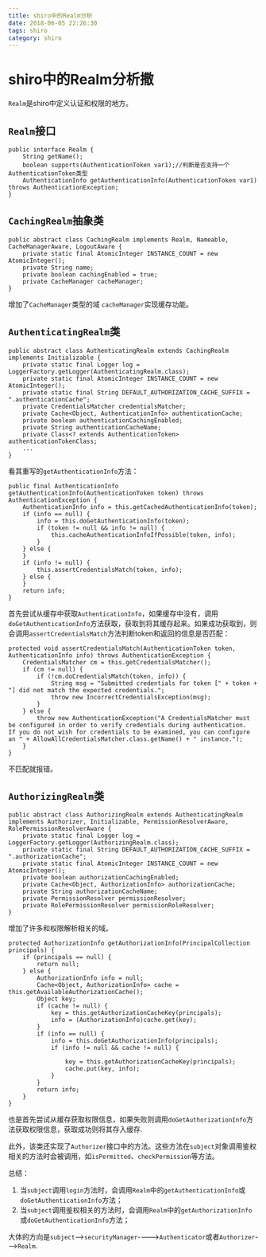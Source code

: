 ```yaml
---
title: shiro中的Realm分析
date: 2018-06-05 22:26:30
tags: shiro
category: shiro
---
```


# shiro中的Realm分析撒
`Realm`是shiro中定义认证和权限的地方。

## `Realm`接口

    public interface Realm {
        String getName();
        boolean supports(AuthenticationToken var1);//判断是否支持一个AuthenticationToken类型
        AuthenticationInfo getAuthenticationInfo(AuthenticationToken var1) throws AuthenticationException;
    }

## `CachingRealm`抽象类
    
    public abstract class CachingRealm implements Realm, Nameable, CacheManagerAware, LogoutAware {
        private static final AtomicInteger INSTANCE_COUNT = new AtomicInteger();
        private String name;
        private boolean cachingEnabled = true;
        private CacheManager cacheManager;
    }
增加了`CacheManager`类型的域 `cacheManager`实现缓存功能。

## `AuthenticatingRealm`类
    
    public abstract class AuthenticatingRealm extends CachingRealm implements Initializable {
        private static final Logger log = LoggerFactory.getLogger(AuthenticatingRealm.class);
        private static final AtomicInteger INSTANCE_COUNT = new AtomicInteger();
        private static final String DEFAULT_AUTHORIZATION_CACHE_SUFFIX = ".authenticationCache";
        private CredentialsMatcher credentialsMatcher;
        private Cache<Object, AuthenticationInfo> authenticationCache;
        private boolean authenticationCachingEnabled;
        private String authenticationCacheName;
        private Class<? extends AuthenticationToken> authenticationTokenClass;
        ...
    }
看其重写的`getAuthenticationInfo`方法：

    public final AuthenticationInfo getAuthenticationInfo(AuthenticationToken token) throws AuthenticationException {
        AuthenticationInfo info = this.getCachedAuthenticationInfo(token);
        if (info == null) {
            info = this.doGetAuthenticationInfo(token);
            if (token != null && info != null) {
                this.cacheAuthenticationInfoIfPossible(token, info);
            }
        } else {
        }
        if (info != null) {
            this.assertCredentialsMatch(token, info);
        } else {
        }
        return info;
    }
首先尝试从缓存中获取`AuthenticationInfo`，如果缓存中没有，调用`doGetAuthenticationInfo`方法获取，获取到将其缓存起来。如果成功获取到，则会调用`assertCredentialsMatch`方法判断token和返回的信息是否匹配：

    protected void assertCredentialsMatch(AuthenticationToken token, AuthenticationInfo info) throws AuthenticationException {
        CredentialsMatcher cm = this.getCredentialsMatcher();
        if (cm != null) {
            if (!cm.doCredentialsMatch(token, info)) {
                String msg = "Submitted credentials for token [" + token + "] did not match the expected credentials.";
                throw new IncorrectCredentialsException(msg);
            }
        } else {
            throw new AuthenticationException("A CredentialsMatcher must be configured in order to verify credentials during authentication.  If you do not wish for credentials to be examined, you can configure an " + AllowAllCredentialsMatcher.class.getName() + " instance.");
        }
    }
不匹配就报错。

## `AuthorizingRealm`类
    
    public abstract class AuthorizingRealm extends AuthenticatingRealm implements Authorizer, Initializable, PermissionResolverAware, RolePermissionResolverAware {
        private static final Logger log = LoggerFactory.getLogger(AuthorizingRealm.class);
        private static final String DEFAULT_AUTHORIZATION_CACHE_SUFFIX = ".authorizationCache";
        private static final AtomicInteger INSTANCE_COUNT = new AtomicInteger();
        private boolean authorizationCachingEnabled;
        private Cache<Object, AuthorizationInfo> authorizationCache;
        private String authorizationCacheName;
        private PermissionResolver permissionResolver;
        private RolePermissionResolver permissionRoleResolver;
    }
增加了许多和权限解析相关的域。

    protected AuthorizationInfo getAuthorizationInfo(PrincipalCollection principals) {
        if (principals == null) {
            return null;
        } else {
            AuthorizationInfo info = null;
            Cache<Object, AuthorizationInfo> cache = this.getAvailableAuthorizationCache();
            Object key;
            if (cache != null) {
                key = this.getAuthorizationCacheKey(principals);
                info = (AuthorizationInfo)cache.get(key);
            }
            if (info == null) {
                info = this.doGetAuthorizationInfo(principals);
                if (info != null && cache != null) {
                    
                    key = this.getAuthorizationCacheKey(principals);
                    cache.put(key, info);
                }
            }
            return info;
        }
    }
也是首先尝试从缓存获取权限信息，如果失败则调用`doGetAuthorizationInfo`方法获取权限信息，获取成功则将其存入缓存.

此外，该类还实现了`Authorizer`接口中的方法。这些方法在`subject`对象调用鉴权相关的方法时会被调用，如`isPermitted`、`checkPermission`等方法。

总结：
1. 当`subject`调用`login`方法时，会调用`Realm`中的`getAuthenticationInfo`或`doGetAuthenticationInfo`方法；
2. 当`subject`调用鉴权相关的方法时，会调用`Realm`中的`getAuthorizationInfo`或`doGetAuthenticationInfo`方法；

大体的方向是`subject`-->`securityManager`---->`Authenticator`或者`Authorizer`--->`Realm`.
